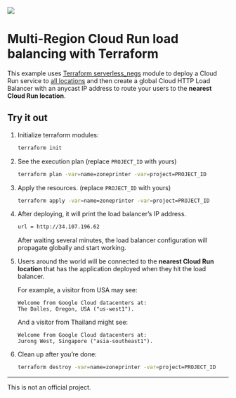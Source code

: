 ![](https://ahmet.im/blog/images/2020/07/cloud-run-multi-region.png)

# Multi-Region Cloud Run load balancing with Terraform

This example uses [Terraform
serverless_negs](https://github.com/terraform-google-modules/terraform-google-lb-http/tree/master/modules/serverless_negs)
module to deploy a Cloud Run service to [all
locations](https://cloud.google.com/run/docs/locations) and then create a
global Cloud HTTP Load Balancer with an anycast IP address to route your
users to the **nearest Cloud Run location**.

## Try it out

1. Initialize terraform modules:

    ```sh
    terraform init
    ```

1. See the execution plan (replace `PROJECT_ID` with yours)

    ```sh
    terraform plan -var=name=zoneprinter -var=project=PROJECT_ID
    ```

1. Apply the resources. (replace `PROJECT_ID` with yours)

    ```sh
    terraform apply -var=name=zoneprinter -var=project=PROJECT_ID
    ```

1. After deploying, it will print the load balancer’s IP address.

    ```sh
    url = http://34.107.196.62
    ```

    After waiting several minutes, the load balancer configuration will
    propagate globally and start working.

1. Users around the world will be connected to the **nearest Cloud Run
   location** that has the application deployed when they hit the load balancer.

   For example, a visitor from USA may see:

    ```text
    Welcome from Google Cloud datacenters at:
    The Dalles, Oregon, USA ("us-west1").
    ```

    And a visitor from Thailand might see:

    ```text
    Welcome from Google Cloud datacenters at:
    Jurong West, Singapore ("asia-southeast1").
    ```

1. Clean up after you’re done:

    ```sh
    terraform destroy -var=name=zoneprinter -var=project=PROJECT_ID
    ```

----

This is not an official project.
